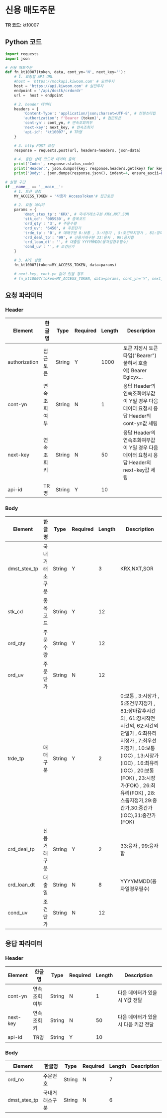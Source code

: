 # 신용 매도주문

**TR 코드:** kt10007

## Python 코드

```python
import requests
import json

# 신용 매도주문
def fn_kt10007(token, data, cont_yn='N', next_key=''):
	# 1. 요청할 API URL
	#host = 'https://mockapi.kiwoom.com' # 모의투자
	host = 'https://api.kiwoom.com' # 실전투자
	endpoint = '/api/dostk/crdordr'
	url =  host + endpoint

	# 2. header 데이터
	headers = {
		'Content-Type': 'application/json;charset=UTF-8', # 컨텐츠타입
		'authorization': f'Bearer {token}', # 접근토큰
		'cont-yn': cont_yn, # 연속조회여부
		'next-key': next_key, # 연속조회키
		'api-id': 'kt10007', # TR명
	}

	# 3. http POST 요청
	response = requests.post(url, headers=headers, json=data)

	# 4. 응답 상태 코드와 데이터 출력
	print('Code:', response.status_code)
	print('Header:', json.dumps({key: response.headers.get(key) for key in ['next-key', 'cont-yn', 'api-id']}, indent=4, ensure_ascii=False))
	print('Body:', json.dumps(response.json(), indent=4, ensure_ascii=False))  # JSON 응답을 파싱하여 출력

# 실행 구간
if __name__ == '__main__':
	# 1. 토큰 설정
	MY_ACCESS_TOKEN = '사용자 AccessToken'# 접근토큰

	# 2. 요청 데이터
	params = {
		'dmst_stex_tp': 'KRX', # 국내거래소구분 KRX,NXT,SOR
		'stk_cd': '005930', # 종목코드 
		'ord_qty': '3', # 주문수량 
		'ord_uv': '6450', # 주문단가 
		'trde_tp': '0', # 매매구분 0:보통 , 3:시장가 , 5:조건부지정가 , 81:장마감후시간외 , 61:장시작전시간외, 62:시간외단일가 , 6:최유리지정가 , 7:최우선지정가 , 10:보통(IOC) , 13:시장가(IOC) , 16:최유리(IOC) , 20:보통(FOK) , 23:시장가(FOK) , 26:최유리(FOK) , 28:스톱지정가,29:중간가,30:중간가(IOC),31:중간가(FOK)
		'crd_deal_tp': '99', # 신용거래구분 33:융자 , 99:융자합
		'crd_loan_dt': '', # 대출일 YYYYMMDD(융자일경우필수)
		'cond_uv': '', # 조건단가 
	}

	# 3. API 실행
	fn_kt10007(token=MY_ACCESS_TOKEN, data=params)

	# next-key, cont-yn 값이 있을 경우
	# fn_kt10007(token=MY_ACCESS_TOKEN, data=params, cont_yn='Y', next_key='nextkey..')
```

## 요청 파라미터

### Header

| Element | 한글명 | Type | Required | Length | Description |
|---------|--------|------|----------|---------|-------------|
| authorization | 접근토큰 | String | Y | 1000 | 토큰 지정시 토큰타입("Bearer") 붙혀서 호출<br/>예) Bearer Egicyx... |
| cont-yn | 연속조회여부 | String | N | 1 | 응답 Header의 연속조회여부값이 Y일 경우 다음데이터 요청시 응답 Header의 cont-yn값 세팅 |
| next-key | 연속조회키 | String | N | 50 | 응답 Header의 연속조회여부값이 Y일 경우 다음데이터 요청시 응답 Header의 next-key값 세팅 |
| api-id | TR명 | String | Y | 10 | |

### Body

| Element | 한글명 | Type | Required | Length | Description |
|---------|--------|------|----------|---------|-------------|
| dmst_stex_tp | 국내거래소구분 | String | Y | 3 | KRX,NXT,SOR |
| stk_cd | 종목코드 | String | Y | 12 | |
| ord_qty | 주문수량 | String | Y | 12 | |
| ord_uv | 주문단가 | String | N | 12 | |
| trde_tp | 매매구분 | String | Y | 2 | 0:보통 , 3:시장가 , 5:조건부지정가 , 81:장마감후시간외 , 61:장시작전시간외, 62:시간외단일가 , 6:최유리지정가 , 7:최우선지정가 , 10:보통(IOC) , 13:시장가(IOC) , 16:최유리(IOC) , 20:보통(FOK) , 23:시장가(FOK) , 26:최유리(FOK) , 28:스톱지정가,29:중간가,30:중간가(IOC),31:중간가(FOK) |
| crd_deal_tp | 신용거래구분 | String | Y | 2 | 33:융자 , 99:융자합 |
| crd_loan_dt | 대출일 | String | N | 8 | YYYYMMDD(융자일경우필수) |
| cond_uv | 조건단가 | String | N | 12 | |

## 응답 파라미터

### Header

| Element | 한글명 | Type | Required | Length | Description |
|---------|--------|------|----------|---------|-------------|
| cont-yn | 연속조회여부 | String | N | 1 | 다음 데이터가 있을시 Y값 전달 |
| next-key | 연속조회키 | String | N | 50 | 다음 데이터가 있을시 다음 키값 전달 |
| api-id | TR명 | String | Y | 10 | |

### Body

| Element | 한글명 | Type | Required | Length | Description |
|---------|--------|------|----------|---------|-------------|
| ord_no | 주문번호 | String | N | 7 | |
| dmst_stex_tp | 국내거래소구분 | String | N | 6 | |